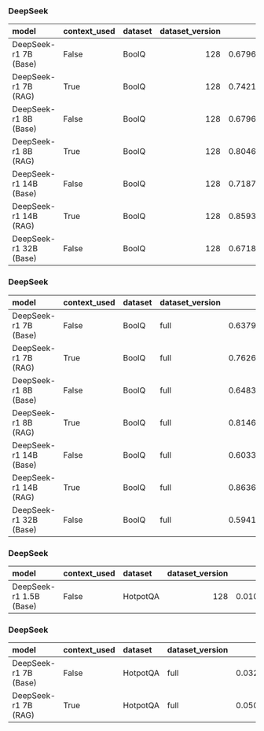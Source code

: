 ### DeepSeek

| model                  | context_used   | dataset   |   dataset_version |       f1 |       em |   total_energy_kWh |   inference_energy_kWh |   retrieval_energy_kWh |   total_emissions_kg |   inference_emissions_kg |   retrieval_emissions_kg |   avg_time_s | total_time   |
|:-----------------------|:---------------|:----------|------------------:|---------:|---------:|-------------------:|-----------------------:|-----------------------:|---------------------:|-------------------------:|-------------------------:|-------------:|:-------------|
| DeepSeek-r1 7B (Base)  | False          | BoolQ     |               128 | 0.679688 | 0.679688 |           0.000199 |               0.000199 |               0.000000 |             0.000058 |                 0.000058 |                 0.000000 |     0.729591 | 0:01:33      |
| DeepSeek-r1 7B (RAG)   | True           | BoolQ     |               128 | 0.742188 | 0.742188 |           0.001048 |               0.001038 |               0.000009 |             0.000308 |                 0.000305 |                 0.000003 |     3.848648 | 0:08:12      |
| DeepSeek-r1 8B (Base)  | False          | BoolQ     |               128 | 0.679688 | 0.679688 |           0.000289 |               0.000289 |               0.000000 |             0.000085 |                 0.000085 |                 0.000000 |     1.060927 | 0:02:15      |
| DeepSeek-r1 8B (RAG)   | True           | BoolQ     |               128 | 0.804688 | 0.804688 |           0.000875 |               0.000868 |               0.000007 |             0.000257 |                 0.000255 |                 0.000002 |     3.215132 | 0:06:51      |
| DeepSeek-r1 14B (Base) | False          | BoolQ     |               128 | 0.718750 | 0.718750 |           0.001663 |               0.001663 |               0.000000 |             0.000488 |                 0.000488 |                 0.000000 |   119.351824 | 4:14:37      |
| DeepSeek-r1 14B (RAG)  | True           | BoolQ     |               128 | 0.859375 | 0.859375 |           0.001572 |               0.001565 |               0.000007 |             0.000462 |                 0.000460 |                 0.000002 |     5.776518 | 0:12:19      |
| DeepSeek-r1 32B (Base) | False          | BoolQ     |               128 | 0.671875 | 0.671875 |           0.001690 |               0.001690 |               0.000000 |             0.000496 |                 0.000496 |                 0.000000 |    93.833055 | 3:20:10      |

### DeepSeek

| model                  | context_used   | dataset   | dataset_version   |       f1 |       em |   total_energy_kWh |   inference_energy_kWh |   retrieval_energy_kWh |   total_emissions_kg |   inference_emissions_kg |   retrieval_emissions_kg |   avg_time_s | total_time   |
|:-----------------------|:---------------|:----------|:------------------|---------:|---------:|-------------------:|-----------------------:|-----------------------:|---------------------:|-------------------------:|-------------------------:|-------------:|:-------------|
| DeepSeek-r1 7B (Base)  | False          | BoolQ     | full              | 0.637920 | 0.637920 |           0.000137 |               0.000137 |               0.000000 |             0.000040 |                 0.000040 |                 0.000000 |     0.504610 | 0:27:30      |
| DeepSeek-r1 7B (RAG)   | True           | BoolQ     | full              | 0.762691 | 0.762691 |           0.000763 |               0.000756 |               0.000007 |             0.000224 |                 0.000222 |                 0.000002 |     2.804774 | 2:32:51      |
| DeepSeek-r1 8B (Base)  | False          | BoolQ     | full              | 0.648318 | 0.648318 |           0.000262 |               0.000262 |               0.000000 |             0.000077 |                 0.000077 |                 0.000000 |     0.961580 | 0:52:24      |
| DeepSeek-r1 8B (RAG)   | True           | BoolQ     | full              | 0.814679 | 0.814679 |           0.000808 |               0.000801 |               0.000007 |             0.000237 |                 0.000235 |                 0.000002 |     2.969289 | 2:41:49      |
| DeepSeek-r1 14B (Base) | False          | BoolQ     | full              | 0.603364 | 0.603364 |           0.000256 |               0.000256 |               0.000000 |             0.000075 |                 0.000075 |                 0.000000 |     0.938821 | 0:51:09      |
| DeepSeek-r1 14B (RAG)  | True           | BoolQ     | full              | 0.863609 | 0.863609 |           0.001533 |               0.001525 |               0.000007 |             0.000450 |                 0.000448 |                 0.000002 |     5.630074 | 5:06:50      |
| DeepSeek-r1 32B (Base) | False          | BoolQ     | full              | 0.594190 | 0.594190 |           0.000541 |               0.000541 |               0.000000 |             0.000159 |                 0.000159 |                 0.000000 |     1.987824 | 1:48:20      |

### DeepSeek

| model                   | context_used   | dataset   |   dataset_version |       f1 |       em |   total_energy_kWh |   inference_energy_kWh |   retrieval_energy_kWh |   total_emissions_kg |   inference_emissions_kg |   retrieval_emissions_kg |   avg_time_s | total_time   |
|:------------------------|:---------------|:----------|------------------:|---------:|---------:|-------------------:|-----------------------:|-----------------------:|---------------------:|-------------------------:|-------------------------:|-------------:|:-------------|
| DeepSeek-r1 1.5B (Base) | False          | HotpotQA  |               128 | 0.010890 | 0.000000 |           0.000089 |               0.000089 |               0.000000 |             0.000026 |                 0.000026 |                 0.000000 |     0.314293 | 0:00:28      |

### DeepSeek

| model                 | context_used   | dataset   | dataset_version   |       f1 |       em |   total_energy_kWh |   inference_energy_kWh |   retrieval_energy_kWh |   total_emissions_kg |   inference_emissions_kg |   retrieval_emissions_kg |   avg_time_s | total_time   |
|:----------------------|:---------------|:----------|:------------------|---------:|---------:|-------------------:|-----------------------:|-----------------------:|---------------------:|-------------------------:|-------------------------:|-------------:|:-------------|
| DeepSeek-r1 7B (Base) | False          | HotpotQA  | full              | 0.032329 | 0.000000 |           0.000346 |               0.000346 |               0.000000 |             0.000102 |                 0.000102 |                 0.000000 |     1.271025 | 2:36:51      |
| DeepSeek-r1 7B (RAG)  | True           | HotpotQA  | full              | 0.050382 | 0.000000 |           0.007421 |               0.007403 |               0.000017 |             0.002177 |                 0.002172 |                 0.000005 |    27.259523 | 12:17:49     |

